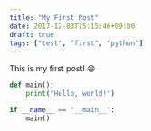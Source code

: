 ```yaml
---
title: "My First Post"
date: 2017-12-03T15:15:46+09:00
draft: true
tags: ["test", "first", "python"]
---
```


This is my first post!
:smile:

```python
def main():
    print("Hello, world!")

if __name__ == "__main__":
    main()
```
